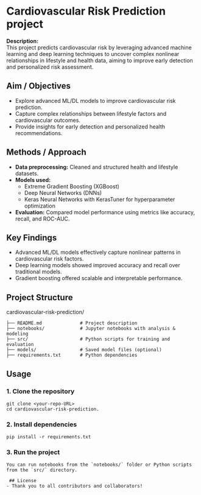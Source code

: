 # Cardiovascular Risk Prediction project

**Description:**  
This project predicts cardiovascular risk by leveraging advanced machine learning and deep learning techniques to uncover complex nonlinear relationships in lifestyle and health data, aiming to improve early detection and personalized risk assessment.

## Aim / Objectives  
- Explore advanced ML/DL models to improve cardiovascular risk prediction.  
- Capture complex relationships between lifestyle factors and cardiovascular outcomes.  
- Provide insights for early detection and personalized health recommendations.

## Methods / Approach  
- **Data preprocessing:** Cleaned and structured health and lifestyle datasets.  
- **Models used:**  
  - Extreme Gradient Boosting (XGBoost)  
  - Deep Neural Networks (DNNs)  
  - Keras Neural Networks with KerasTuner for hyperparameter optimization  
- **Evaluation:** Compared model performance using metrics like accuracy, recall, and ROC-AUC.

## Key Findings  
- Advanced ML/DL models effectively capture nonlinear patterns in cardiovascular risk factors.  
- Deep learning models showed improved accuracy and recall over traditional models.  
- Gradient boosting offered scalable and interpretable performance.
## Project Structure

cardiovascular-risk-prediction/
```
├── README.md              # Project description
├── notebooks/             # Jupyter notebooks with analysis & modeling
├── src/                   # Python scripts for training and evaluation
├── models/                # Saved model files (optional)
├── requirements.txt       # Python dependencies
```
## Usage

### 1. Clone the repository
```
git clone <your-repo-URL>
cd cardiovascular-risk-prediction.
```
 ### 2. Install dependencies
```
pip install -r requirements.txt
```

### 3. Run the project
```
You can run notebooks from the `notebooks/` folder or Python scripts from the `src/` directory.

 ## License
- Thank you to all contributors and collaborators!
